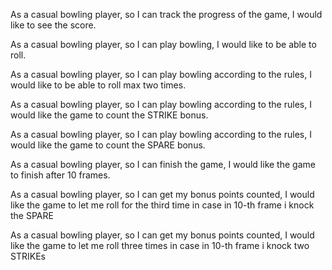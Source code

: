 As a casual bowling player,
so I can track the progress of the game,
I would like to see the score.

As a casual bowling player,
so I can play bowling,
I would like to be able to roll.

As a casual bowling player,
so I can play bowling according to the rules,
I would like to be able to roll max two times.

As a casual bowling player,
so I can play bowling according to the rules,
I would like the game to count the STRIKE bonus.

As a casual bowling player,
so I can play bowling according to the rules,
I would like the game to count the SPARE bonus.

As a casual bowling player,
so I can finish the game,
I would like the game to finish after 10 frames.

As a casual bowling player,
so I can get my bonus points counted,
I would like the game to let me roll for the third time
in case in 10-th frame i knock the SPARE

As a casual bowling player,
so I can get my bonus points counted,
I would like the game to let me roll three times
in case in 10-th frame i knock two STRIKEs
